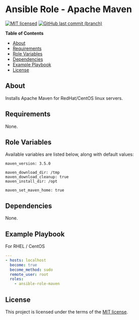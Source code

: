 # Ansible Role - Apache Maven

[![MIT licensed](https://img.shields.io/badge/license-MIT-blue.svg)](https://opensource.org/licenses/MIT)
[![GitHub last commit (branch)](https://img.shields.io/github/last-commit/wolffaxn/ansible-role-maven/master.svg)](https://github.com/wolffaxn/ansible-role-maven)

**Table of Contents**

<!-- toc -->

- [About](#about)
- [Requirements](#requirements)
- [Role Variables](#role-variables)
- [Dependencies](#dependencies)
- [Example Playbook](#example-playbook)
- [License](#license)

<!-- tocstop -->

## About 

Installs Apache Maven for RedHat/CentOS linux servers.

## Requirements

None.

## Role Variables

Available variables are listed below, along with default values:

    maven_version: 3.5.0

    maven_download_dir: /tmp
    maven_download_cleanup: true
    maven_install_dir: /opt

    maven_set_maven_home: true

## Dependencies

None.

## Example Playbook

For RHEL / CentOS

```yaml
---
- hosts: localhost
  become: true
  become_method: sudo
  remote_user: root
  roles:
    - ansible-role-maven
```
## License

This project is licensed under the terms of the [MIT license](LICENSE).
